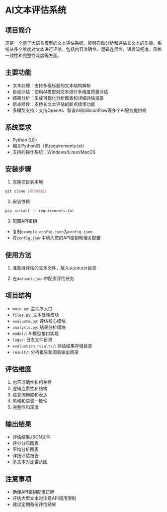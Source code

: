 # AI文本评估系统

## 项目简介
这是一个基于大语言模型的文本评估系统，能够自动分析和评估长文本的质量。系统从多个维度对文本进行评估，包括内容准确性、逻辑连贯性、语言流畅度、风格一致性和完整性深度等方面。

## 主要功能
- 文本处理：支持多级标题的文本结构解析
- 自动评估：使用AI模型对文本进行多维度质量评估
- 结果分析：生成可视化分析图表和详细评估报告
- 断点续传：支持长文本评估的断点续传功能
- 多模型支持：支持OpenAI、智谱AI和SiliconFlow等多个AI服务提供商

## 系统要求
- Python 3.8+
- 相关Python包（见requirements.txt）
- 支持的操作系统：Windows/Linux/MacOS

## 安装步骤
1. 克隆项目到本地
```bash
git clone [项目地址]
```

2. 安装依赖
```bash
pip install -r requirements.txt
```

3. 配置API密钥
- 复制`example-config.json`为`config.json`
- 在`config.json`中填入您的API密钥和相关配置

## 使用方法
1. 准备待评估的文本文件，放入`长文本文件`目录

2. 在`dataset.json`中配置评估任务

## 项目结构
- `main.py`: 主程序入口
- `files.py`: 文本处理模块
- `evaluate.py`: 评估核心模块
- `analysis.py`: 结果分析模块
- `model/`: AI模型接口实现
- `logs/`: 日志文件目录
- `evaluation_results/`: 评估结果存储目录
- `result/`: 分析报告和图表输出目录

## 评估维度
1. 内容准确性和相关性
2. 逻辑连贯性和结构
3. 语言流畅度和表达
4. 风格和语调一致性
5. 完整性和深度

## 输出结果
- 评估结果JSON文件
- 评分分布图表
- 平均分析图表
- 详细评估报告
- 多文本对比雷达图

## 注意事项
- 确保API密钥配置正确
- 评估大型文本时注意API调用限制
- 建议定期备份评估结果

